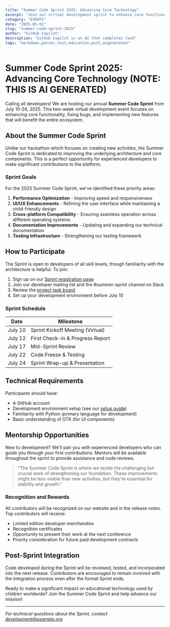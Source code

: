 ```yaml
---
title: "Summer Code Sprint 2025: Advancing Core Technology"
excerpt: "Join our virtual development sprint to enhance core functionality"
category: "EVENTS"
date: "2025-05-01"
slug: "summer-code-sprint-2025"
author: "GitHub Copilot"
description: "GitHub Copilot is an AI that completes task"
tags: "markdown,parser,test,education,post,aigenerated"
---
```

<!-- markdownlint-disable -->
# Summer Code Sprint 2025: Advancing Core Technology (NOTE: THIS IS AI GENERATED)

Calling all developers! We are hosting our annual **Summer Code Sprint** from July 10-24, 2025. This two-week virtual development event focuses on enhancing core functionality, fixing bugs, and implementing new features that will benefit the entire ecosystem.

## About the Summer Code Sprint

Unlike our hackathon which focuses on creating new activities, the Summer Code Sprint is dedicated to improving the underlying architecture and core components. This is a perfect opportunity for experienced developers to make significant contributions to the platform.

### Sprint Goals

For the 2025 Summer Code Sprint, we've identified these priority areas:

1. **Performance Optimization** - Improving speed and responsiveness
2. **UI/UX Enhancements** - Refining the user interface while maintaining a child-friendly design
3. **Cross-platform Compatibility** - Ensuring seamless operation across different operating systems
4. **Documentation Improvements** - Updating and expanding our technical documentation
5. **Testing Infrastructure** - Strengthening our testing framework

## How to Participate

The Sprint is open to developers of all skill levels, though familiarity with the architecture is helpful. To join:

1. Sign up on our [Sprint registration page](https://example.org/sprint2025)
2. Join our developer mailing list and the #summer-sprint channel on Slack
3. Review the [project task board](https://github.com/example/sugar/projects)
4. Set up your development environment before July 10

### Sprint Schedule

| Date | Milestone |
|------|-----------|
| July 10 | Sprint Kickoff Meeting (Virtual) |
| July 12 | First Check-in & Progress Report |
| July 17 | Mid-Sprint Review |
| July 22 | Code Freeze & Testing |
| July 24 | Sprint Wrap-up & Presentation |

## Technical Requirements

Participants should have:

* A GitHub account
* Development environment setup (see our [setup guide](https://github.com/example/sugar/blob/master/docs/development.md))
* Familiarity with Python (primary language for development)
* Basic understanding of GTK (for UI components)

## Mentorship Opportunities

New to development? We'll pair you with experienced developers who can guide you through your first contributions. Mentors will be available throughout the sprint to provide assistance and code reviews.

> "The Summer Code Sprint is where we tackle the challenging but crucial work of strengthening our foundation. These improvements might be less visible than new activities, but they're essential for stability and growth."

### Recognition and Rewards

All contributors will be recognized on our website and in the release notes. Top contributors will receive:

* Limited edition developer merchandise
* Recognition certificates
* Opportunity to present their work at the next conference
* Priority consideration for future paid development contracts

## Post-Sprint Integration

Code developed during the Sprint will be reviewed, tested, and incorporated into the next release. Contributors are encouraged to remain involved with the integration process even after the formal Sprint ends.

Ready to make a significant impact on educational technology used by children worldwide? Join the Summer Code Sprint and help advance our mission!

---

*For technical questions about the Sprint, contact development@example.org*
